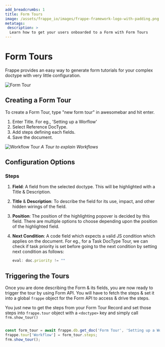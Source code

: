 ```yaml
---
add_breadcrumbs: 1
title: Form Tours
image: /assets/frappe_io/images/frappe-framework-logo-with-padding.png
metatags:
 description: >
  Learn how to get your users onboarded to a Form with Form Tours
---
```


# Form Tours

Frappe provides an easy way to generate form tutorials for your complex doctype with very little configuration. 

![Form Tour](/docs/assets/img/form-tour-display.png)

## Creating a Form Tour

To create a Form Tour, type "new form tour" in awesomebar and hit enter.

1. Enter Title. For eg., 'Setting up a Worflow'
1. Select Reference DocType.
1. Add steps defining each fields.
1. Save the document.

![Workflow Tour](/docs/assets/img/workflow-form-tour.png)
*A Tour to explain Workflows*

## Configuration Options

### Steps

1. **Field**: A field from the selected doctype. This will be highlighted with a Title & Description.
1. **Title** & **Description**: To describe the field for its use, impact, and other hidden wirings of the field. 
1. **Position**: The position of the highlighting popover is decided by this field. There are multiple options to choose depending upon the position of the highlighted field. 
1. **Next Condition**: A code field which expects a valid JS condition which applies on the document. For eg., for a Task DocType Tour, we can check if task priority is set before going to the next condition by setting next condition as follows:

    ```js
    eval: doc.priority != ""
    ```

## Triggering the Tours

Once you are done describing the Form & its fields, you are now ready to trigger the tour by using Form API. You will have to fetch the steps & set it into a global `frappe` object for the Form API to access & drive the steps. 

You just new to get the steps from your Form Tour Record and set those steps into `frappe.tour` object with a `<doctype>` key and simply call `frm.show_tour()`

```js

const form_tour = await frappe.db.get_doc('Form Tour', 'Setting up a Workflow')
frappe.tour['Workflow'] = form_tour.steps;
frm.show_tour();

```